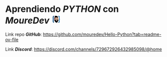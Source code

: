 # Aprendiendo **_PYTHON_** con _MoureDev_ ![Gif Animado MoureDev](./assets/img/Gif_MoureDev.webp)


Link repo **_GitHub_**: https://github.com/mouredev/Hello-Python?tab=readme-ov-file

Link **_Discord_**: https://discord.com/channels/729672926432985098/@home




